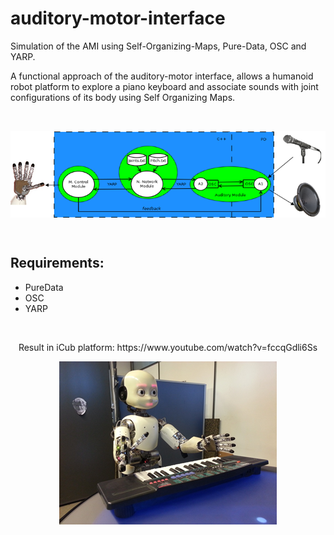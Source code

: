 # auditory-motor-interface
Simulation of the AMI using Self-Organizing-Maps, Pure-Data, OSC and YARP.

A functional approach of the auditory-motor interface, allows a humanoid robot platform to explore a piano keyboard and associate sounds with joint configurations of its body using Self Organizing Maps.

<br>

<p align="center">
<img align="center" src="https://github.com/FerranGarcia/auditory-motor-interface/blob/master/resources/FlowChart.png">
</p>

<br>

## Requirements:
- PureData
- OSC
- YARP

<br>

<p align="center">
Result in iCub platform: https://www.youtube.com/watch?v=fccqGdli6Ss
</p>
<p align="center">
<img align="center" src="https://github.com/FerranGarcia/auditory-motor-interface/blob/master/resources/iCub.png">
</p>
